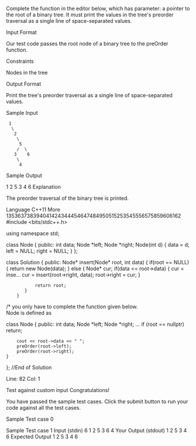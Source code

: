 Complete the  function in the editor below, which has  parameter: a pointer to the root of a binary tree. It must print the values in the tree's preorder traversal as a single line of space-separated values.

Input Format

Our test code passes the root node of a binary tree to the preOrder function.

Constraints

 Nodes in the tree 

Output Format

Print the tree's preorder traversal as a single line of space-separated values.

Sample Input

     1
      \
       2
        \
         5
        /  \
       3    6
        \
         4  
Sample Output

1 2 5 3 4 6 
Explanation

The preorder traversal of the binary tree is printed.

Language
C++11
More
135363738394041424344454647484950515253545556575859606162
#include <bits/stdc++.h>

using namespace std;

class Node {
    public:
        int data;
        Node *left;
        Node *right;
        Node(int d) {
            data = d;
            left = NULL;
            right = NULL;
        }
};

class Solution {
    public:
  		Node* insert(Node* root, int data) {
            if(root == NULL) {
                return new Node(data);
            } else {
                Node* cur;
                if(data <= root->data) {
                    cur = inse…             cur = insert(root->right, data);
                    root->right = cur;
               }

               return root;
           }
        }

/* you only have to complete the function given below.  
Node is defined as  

class Node {
    public:
        int data;
        Node *left;
        Node *right;
…        if (root == nullptr)
            return;
        
        cout << root->data << " ";
        preOrder(root->left);
        preOrder(root->right);
    }

}; //End of Solution










Line: 82 Col: 1

Test against custom input
Congratulations!

You have passed the sample test cases. Click the submit button to run your code against all the test cases.


Sample Test case 0

Sample Test case 1
Input (stdin)
6
1 2 5 3 6 4
Your Output (stdout)
1 2 5 3 4 6 
Expected Output
1 2 5 3 4 6 
